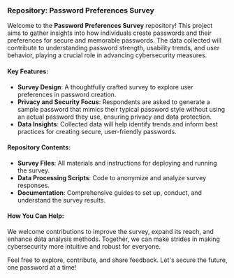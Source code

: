 ### Repository: Password Preferences Survey

Welcome to the **Password Preferences Survey** repository! This project aims to gather insights into how individuals create passwords and their preferences for secure and memorable passwords. The data collected will contribute to understanding password strength, usability trends, and user behavior, playing a crucial role in advancing cybersecurity measures.

#### Key Features:
- **Survey Design**: A thoughtfully crafted survey to explore user preferences in password creation.
- **Privacy and Security Focus**: Respondents are asked to generate a sample password that mimics their typical password style without using an actual password they use, ensuring privacy and data protection.
- **Data Insights**: Collected data will help identify trends and inform best practices for creating secure, user-friendly passwords.

#### Repository Contents:
- **Survey Files**: All materials and instructions for deploying and running the survey.
- **Data Processing Scripts**: Code to anonymize and analyze survey responses.
- **Documentation**: Comprehensive guides to set up, conduct, and understand the survey results.

#### How You Can Help:
We welcome contributions to improve the survey, expand its reach, and enhance data analysis methods. Together, we can make strides in making cybersecurity more intuitive and robust for everyone.

Feel free to explore, contribute, and share feedback. Let's secure the future, one password at a time!
